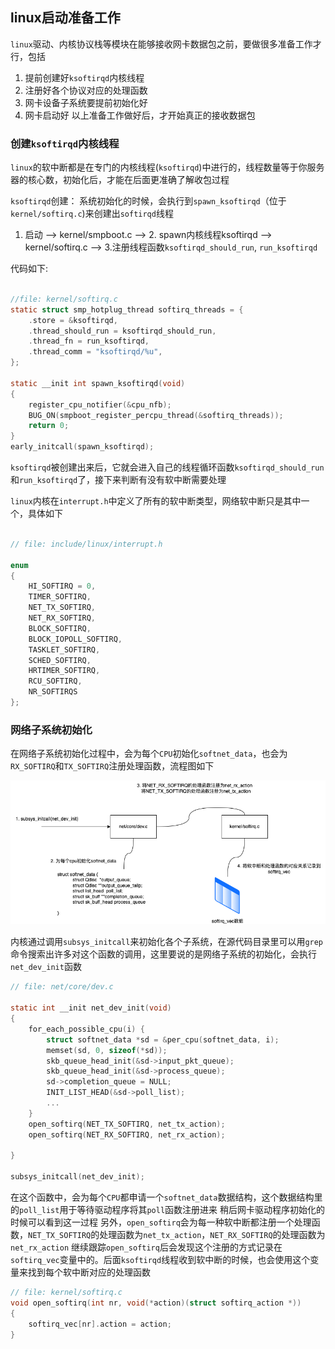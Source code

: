 ## linux启动准备工作

`linux`驱动、内核协议栈等模块在能够接收网卡数据包之前，要做很多准备工作才行，包括
1. 提前创建好`ksoftirqd`内核线程
2. 注册好各个协议对应的处理函数
3. 网卡设备子系统要提前初始化好
4. 网卡启动好
以上准备工作做好后，才开始真正的接收数据包


### 创建`ksoftirqd`内核线程

`linux`的软中断都是在专门的内核线程(`ksoftirqd`)中进行的，线程数量等于你服务器的核心数，初始化后，才能在后面更准确了解收包过程

`ksoftirqd`创建： 系统初始化的时候，会执行到`spawn_ksoftirqd`（位于`kernel/softirq.c`)来创建出`softirqd`线程

1. 启动 --> kernel/smpboot.c --> 2. spawn内核线程ksoftirqd --> kernel/softirq.c --> 3.注册线程函数`ksoftirqd_should_run`, `run_ksoftirqd`

代码如下:

```C

//file: kernel/softirq.c
static struct smp_hotplug_thread softirq_threads = {
    .store = &ksoftirqd,
    .thread_should_run = ksoftirqd_should_run,
    .thread_fn = run_ksoftirqd,
    .thread_comm = "ksoftirqd/%u",
};

static __init int spawn_ksoftirqd(void)
{
    register_cpu_notifier(&cpu_nfb);
    BUG_ON(smpboot_register_percpu_thread(&softirq_threads));
    return 0;
}
early_initcall(spawn_ksoftirqd);
```

`ksoftirqd`被创建出来后，它就会进入自己的线程循环函数`ksoftirqd_should_run`和`run_ksoftirqd`了，接下来判断有没有软中断需要处理

`linux`内核在`interrupt.h`中定义了所有的软中断类型，网络软中断只是其中一个，具体如下

```C

// file: include/linux/interrupt.h

enum 
{
    HI_SOFTIRQ = 0,
    TIMER_SOFTIRQ,
    NET_TX_SOFTIRQ,
    NET_RX_SOFTIRQ,
    BLOCK_SOFTIRQ,
    BLOCK_IOPOLL_SOFTIRQ,
    TASKLET_SOFTIRQ,
    SCHED_SOFTIRQ,
    HRTIMER_SOFTIRQ,
    RCU_SOFTIRQ,
    NR_SOFTIRQS
};
```

### 网络子系统初始化

在网络子系统初始化过程中，会为每个`CPU`初始化`softnet_data`，也会为`RX_SOFTIRQ`和`TX_SOFTIRQ`注册处理函数，流程图如下

![sub_initial](zixitongchushihua.png)

内核通过调用`subsys_initcall`来初始化各个子系统，在源代码目录里可以用`grep`命令搜索出许多对这个函数的调用，这里要说的是网络子系统的初始化，会执行`net_dev_init`函数

```C
// file: net/core/dev.c

static int __init net_dev_init(void) 
{
    for_each_possible_cpu(i) {
        struct softnet_data *sd = &per_cpu(softnet_data, i);
        memset(sd, 0, sizeof(*sd));
        skb_queue_head_init(&sd->input_pkt_queue);
        skb_queue_head_init(&sd->process_queue);
        sd->completion_queue = NULL;
        INIT_LIST_HEAD(&sd->poll_list);
        ...
    }
    open_softirq(NET_TX_SOFTIRQ, net_tx_action);
    open_softirq(NET_RX_SOFTIRQ, net_rx_action);

}

subsys_initcall(net_dev_init);
```

在这个函数中，会为每个`CPU`都申请一个`softnet_data`数据结构，这个数据结构里的`poll_list`用于等待驱动程序将其`poll`函数注册进来
稍后网卡驱动程序初始化的时候可以看到这一过程
另外，`open_softirq`会为每一种软中断都注册一个处理函数，`NET_TX_SOFTIRQ`的处理函数为`net_tx_action`，`NET_RX_SOFTIRQ`的处理函数为`net_rx_action`
继续跟踪`open_softirq`后会发现这个注册的方式记录在`softirq_vec`变量中的。后面`ksoftirqd`线程收到软中断的时候，也会使用这个变量来找到每个软中断对应的处理函数

```C
// file: kernel/softirq.c
void open_softirq(int nr, void(*action)(struct softirq_action *)) 
{
    softirq_vec[nr].action = action;
}
```